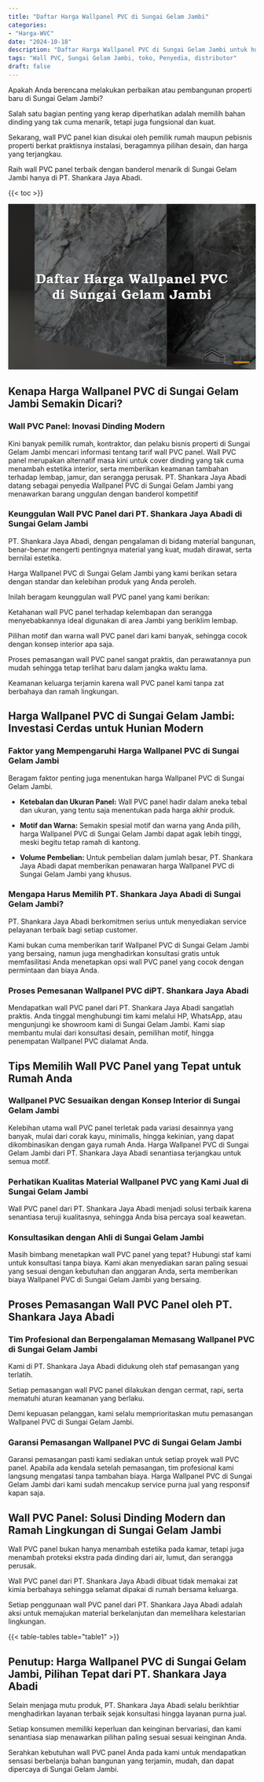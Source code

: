 ```yaml
---
title: "Daftar Harga Wallpanel PVC di Sungai Gelam Jambi"
categories: 
- "Harga-WVC"
date: "2024-10-18"
description: "Daftar Harga Wallpanel PVC di Sungai Gelam Jambi untuk hunian, kantor, serta toko. Material terbaik, pilihan motif, pilihan warna elegan, dengan servis penempatan ditangani oleh tim profesional serta kepastian resmi!|Jasa penjualan Wallpanel PVC di Sungai Gelam Jambi untuk keperluan rumah, office, maupun toko, dengan panel unggulan dan pemasangan oleh tim berpengalaman dan kepastian resmi.|Alternatif Wallpanel PVC di Sungai Gelam Jambi yang terbukti untuk hunian, perkantoran, serta ritel, bersama produk berkualitas dan pemasangan oleh tenaga ahli ahli serta jaminan resmi.|Penjualan Wallpanel PVC di Sungai Gelam Jambi bagi hunian, kantor, dan toko, beserta produk unggulan dan pemasangan dikerjakan oleh tenaga ahli berpengalaman, lengkap beserta jaminan resmi.}"
tags: "Wall PVC, Sungai Gelam Jambi, toko, Penyedia, distributor"
draft: false
---
```


Apakah Anda berencana melakukan perbaikan atau pembangunan properti baru di Sungai Gelam Jambi?

Salah satu bagian penting yang kerap diperhatikan adalah memilih bahan dinding yang tak cuma menarik, tetapi juga fungsional dan kuat.

Sekarang, wall PVC panel kian disukai oleh pemilik rumah maupun pebisnis properti berkat praktisnya instalasi, beragamnya pilihan desain, dan harga yang terjangkau.

Raih wall PVC panel terbaik dengan banderol menarik di Sungai Gelam Jambi hanya di PT. Shankara Jaya Abadi.

{{< toc >}}

![Daftar Harga Wallpanel PVC di Sungai Gelam Jambi](/images/Harga-WVC/Daftar-Harga-Wallpanel-PVC-di-Sungai-Gelam-Jambi.png)


## Kenapa Harga Wallpanel PVC di Sungai Gelam Jambi Semakin Dicari?

### Wall PVC Panel: Inovasi Dinding Modern

Kini banyak pemilik rumah, kontraktor, dan pelaku bisnis properti di Sungai Gelam Jambi mencari informasi tentang tarif wall PVC panel. Wall PVC panel merupakan alternatif masa kini untuk cover dinding yang tak cuma menambah estetika interior, serta memberikan keamanan tambahan terhadap lembap, jamur, dan serangga perusak. PT. Shankara Jaya Abadi datang sebagai penyedia Wallpanel PVC di Sungai Gelam Jambi yang menawarkan barang unggulan dengan banderol kompetitif

### Keunggulan Wall PVC Panel dari PT. Shankara Jaya Abadi di Sungai Gelam Jambi

PT. Shankara Jaya Abadi, dengan pengalaman di bidang material bangunan, benar-benar mengerti pentingnya material yang kuat, mudah dirawat, serta bernilai estetika.

Harga Wallpanel PVC di Sungai Gelam Jambi yang kami berikan setara dengan standar dan kelebihan produk yang Anda peroleh.

Inilah beragam keunggulan wall PVC panel yang kami berikan:

Ketahanan wall PVC panel terhadap kelembapan dan serangga menyebabkannya ideal digunakan di area Jambi yang beriklim lembap.

Pilihan motif dan warna wall PVC panel dari kami banyak, sehingga cocok dengan konsep interior apa saja.

Proses pemasangan wall PVC panel sangat praktis, dan perawatannya pun mudah sehingga tetap terlihat baru dalam jangka waktu lama.

Keamanan keluarga terjamin karena wall PVC panel kami tanpa zat berbahaya dan ramah lingkungan.

## Harga Wallpanel PVC di Sungai Gelam Jambi: Investasi Cerdas untuk Hunian Modern

### Faktor yang Mempengaruhi Harga Wallpanel PVC di Sungai Gelam Jambi

Beragam faktor penting juga menentukan harga Wallpanel PVC di Sungai Gelam Jambi.

- **Ketebalan dan Ukuran Panel:** Wall PVC panel hadir dalam aneka tebal dan ukuran, yang tentu saja menentukan pada harga akhir produk.

- **Motif dan Warna:** Semakin spesial motif dan warna yang Anda pilih, harga Wallpanel PVC di Sungai Gelam Jambi dapat agak lebih tinggi, meski begitu tetap ramah di kantong.

- **Volume Pembelian:** Untuk pembelian dalam jumlah besar, PT. Shankara Jaya Abadi dapat memberikan penawaran harga Wallpanel PVC di Sungai Gelam Jambi yang khusus.

### Mengapa Harus Memilih PT. Shankara Jaya Abadi di Sungai Gelam Jambi?

PT. Shankara Jaya Abadi berkomitmen serius untuk menyediakan service pelayanan terbaik bagi setiap customer.

Kami bukan cuma memberikan tarif Wallpanel PVC di Sungai Gelam Jambi yang bersaing, namun juga menghadirkan konsultasi gratis untuk memfasilitasi Anda menetapkan opsi wall PVC panel yang cocok dengan permintaan dan biaya Anda.

### Proses Pemesanan Wallpanel PVC diPT. Shankara Jaya Abadi

Mendapatkan wall PVC panel dari PT. Shankara Jaya Abadi sangatlah praktis. Anda tinggal menghubungi tim kami melalui HP, WhatsApp, atau mengunjungi ke showroom kami di Sungai Gelam Jambi. Kami siap membantu mulai dari konsultasi desain, pemilihan motif, hingga penempatan Wallpanel PVC dialamat Anda.

## Tips Memilih Wall PVC Panel yang Tepat untuk Rumah Anda

### Wallpanel PVC Sesuaikan dengan Konsep Interior di Sungai Gelam Jambi

Kelebihan utama wall PVC panel terletak pada variasi desainnya yang banyak, mulai dari corak kayu, minimalis, hingga kekinian, yang dapat dikombinasikan dengan gaya rumah Anda. Harga Wallpanel PVC di Sungai Gelam Jambi dari PT. Shankara Jaya Abadi senantiasa terjangkau untuk semua motif.

### Perhatikan Kualitas Material Wallpanel PVC yang Kami Jual di Sungai Gelam Jambi

Wall PVC panel dari PT. Shankara Jaya Abadi menjadi solusi terbaik karena senantiasa teruji kualitasnya, sehingga Anda bisa percaya soal keawetan.

### Konsultasikan dengan Ahli di Sungai Gelam Jambi

Masih bimbang menetapkan wall PVC panel yang tepat? Hubungi staf kami untuk konsultasi tanpa biaya. Kami akan menyediakan saran paling sesuai yang sesuai dengan kebutuhan dan anggaran Anda, serta memberikan biaya Wallpanel PVC di Sungai Gelam Jambi yang bersaing.

## Proses Pemasangan Wall PVC Panel oleh PT. Shankara Jaya Abadi

### Tim Profesional dan Berpengalaman Memasang Wallpanel PVC di Sungai Gelam Jambi

Kami di PT. Shankara Jaya Abadi didukung oleh staf pemasangan yang terlatih.

Setiap pemasangan wall PVC panel dilakukan dengan cermat, rapi, serta mematuhi aturan keamanan yang berlaku.

Demi kepuasan pelanggan, kami selalu memprioritaskan mutu pemasangan Wallpanel PVC di Sungai Gelam Jambi.

### Garansi Pemasangan Wallpanel PVC di Sungai Gelam Jambi

Garansi pemasangan pasti kami sediakan untuk setiap proyek wall PVC panel. Apabila ada kendala setelah pemasangan, tim profesional kami langsung mengatasi tanpa tambahan biaya. Harga Wallpanel PVC di Sungai Gelam Jambi dari kami sudah mencakup service purna jual yang responsif kapan saja.

## Wall PVC Panel: Solusi Dinding Modern dan Ramah Lingkungan di Sungai Gelam Jambi

Wall PVC panel bukan hanya menambah estetika pada kamar, tetapi juga menambah proteksi ekstra pada dinding dari air, lumut, dan serangga perusak.

Wall PVC panel dari PT. Shankara Jaya Abadi dibuat tidak memakai zat kimia berbahaya sehingga selamat dipakai di rumah bersama keluarga.

Setiap penggunaan wall PVC panel dari PT. Shankara Jaya Abadi adalah aksi untuk memajukan material berkelanjutan dan memelihara kelestarian lingkungan.

{{< table-tables table="table1" >}}

## Penutup: Harga Wallpanel PVC di Sungai Gelam Jambi, Pilihan Tepat dari PT. Shankara Jaya Abadi

Selain menjaga mutu produk, PT. Shankara Jaya Abadi selalu berikhtiar menghadirkan layanan terbaik sejak konsultasi hingga layanan purna jual.

Setiap konsumen memiliki keperluan dan keinginan bervariasi, dan kami senantiasa siap menawarkan pilihan paling sesuai sesuai keinginan Anda.

Serahkan kebutuhan wall PVC panel Anda pada kami untuk mendapatkan sensasi berbelanja bahan bangunan yang terjamin, mudah, dan dapat dipercaya di Sungai Gelam Jambi.